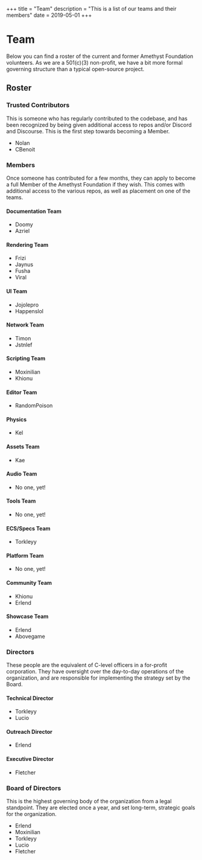 +++
title = "Team"
description = "This is a list of our teams and their members"
date = 2019-05-01
+++

# Team

Below you can find a roster of the current and former Amethyst Foundation volunteers. As we are a 501(c)(3) non-profit, we have a bit more formal governing structure than a typical open-source project.

## Roster

### Trusted Contributors

This is someone who has regularly contributed to the codebase, and has been recognized by being given additional access to repos and/or Discord and Discourse. This is the first step towards becoming a Member.

- Nolan
- CBenoit

### Members

Once someone has contributed for a few months, they can apply to become a full Member of the Amethyst Foundation if they wish. This comes with additional access to the various repos, as well as placement on one of the teams.

#### Documentation Team

- Doomy
- Azriel

#### Rendering Team

- Frizi
- Jaynus
- Fusha
- Viral

#### UI Team

- Jojolepro
- Happenslol

#### Network Team

- Timon
- Jstnlef

#### Scripting Team

- Moxinilian
- Khionu

#### Editor Team

- RandomPoison

#### Physics

- Kel

#### Assets Team

- Kae

#### Audio Team

- No one, yet!

#### Tools Team

- No one, yet!

#### ECS/Specs Team

- Torkleyy

#### Platform Team

- No one, yet!

#### Community Team

- Khionu
- Erlend

#### Showcase Team

- Erlend
- Abovegame

### Directors

These people are the equivalent of C-level officers in a for-profit corporation. They have oversight over the day-to-day operations of the organization, and are responsible for implementing the strategy set by the Board.

#### Technical Director

- Torkleyy
- Lucio

#### Outreach Director

- Erlend

#### Executive Director

- Fletcher

### Board of Directors

This is the highest governing body of the organization from a legal standpoint. They are elected once a year, and set long-term, strategic goals for the organization.

- Erlend
- Moxinilian
- Torkleyy
- Lucio
- Fletcher